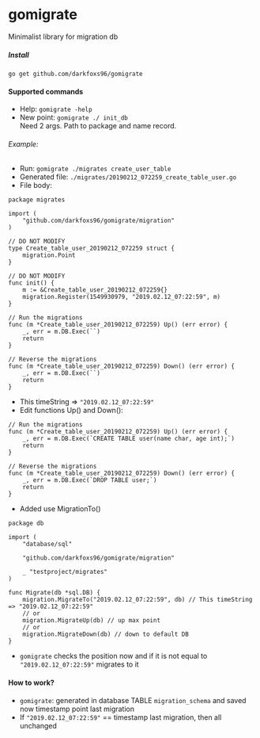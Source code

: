 # gomigrate

Minimalist library for migration db

##### Install #####
```go get github.com/darkfoxs96/gomigrate```

#### Supported commands ####
* Help: ```gomigrate -help```
* New point: ```gomigrate ./ init_db```   
Need 2 args. Path to package and name record.

###### Example: ######
* Run: ```gomigrate ./migrates create_user_table```
* Generated file: ```./migrates/20190212_072259_create_table_user.go```
* File body: 
```
package migrates

import (
    "github.com/darkfoxs96/gomigrate/migration"
)

// DO NOT MODIFY
type Create_table_user_20190212_072259 struct {
    migration.Point
}

// DO NOT MODIFY
func init() {
    m := &Create_table_user_20190212_072259{}
    migration.Register(1549930979, "2019.02.12_07:22:59", m)
}

// Run the migrations
func (m *Create_table_user_20190212_072259) Up() (err error) {
    _, err = m.DB.Exec(``)
    return
}

// Reverse the migrations
func (m *Create_table_user_20190212_072259) Down() (err error) {
    _, err = m.DB.Exec(``)
    return
}
```
* This timeString => ```"2019.02.12_07:22:59"```
* Edit functions Up() and Down():
```
// Run the migrations
func (m *Create_table_user_20190212_072259) Up() (err error) {
    _, err = m.DB.Exec(`CREATE TABLE user(name char, age int);`)
    return
}

// Reverse the migrations
func (m *Create_table_user_20190212_072259) Down() (err error) {
    _, err = m.DB.Exec(`DROP TABLE user;`)
    return
}
```
* Added use MigrationTo()
```
package db

import (
    "database/sql"

    "github.com/darkfoxs96/gomigrate/migration"

    _ "testproject/migrates"
)

func Migrate(db *sql.DB) {
    migration.MigrateTo("2019.02.12_07:22:59", db) // This timeString => "2019.02.12_07:22:59"
    // or
    migration.MigrateUp(db) // up max point
    // or
    migration.MigrateDown(db) // down to default DB
}
```
* ```gomigrate``` checks the position now and if it is not equal to ```"2019.02.12_07:22:59"``` migrates to it 

#### How to work? ####
* ```gomigrate```: generated in database TABLE ```migration_schema``` and saved now timestamp point last migration
* If ```"2019.02.12_07:22:59"``` == timestamp last migration, then all unchanged
